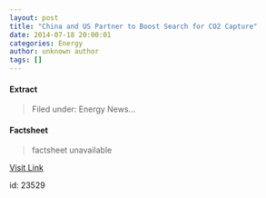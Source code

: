 ```yaml
---
layout: post
title: "China and US Partner to Boost Search for CO2 Capture"
date: 2014-07-18 20:00:01
categories: Energy
author: unknown author
tags: []
---
```



#### Extract
>Filed under: Energy News...

#### Factsheet
>factsheet unavailable

[Visit Link](http://rss.sciam.com/~r/sciam/alternative-energy-technology/~3/8l8Z4DlEI1g/)

id:   23529


